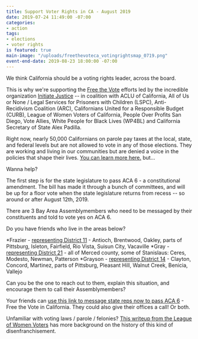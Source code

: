 ```yaml
---
title: Support Voter Rights in CA - August 2019
date: 2019-07-24 11:49:00 -07:00
categories:
- action
tags:
- elections
- voter rights
is featured: true
main-image: "/uploads/freethevoteca_votingrightsmap_0719.png"
event-end-date: 2019-08-23 18:00:00 -07:00
---
```


We think California should be a voting rights leader, across the board.

This is why we're supporting the [Free the Vote](https://www.freethevoteca.org/) efforts led by the incredible organization [Initiate Justice](https://www.initiatejustice.org/) -- in coalition with ACLU of California, All of Us or None / Legal Services for Prisoners with Children (LSPC), Anti-Recidivism Coalition (ARC), Californians United for a Responsible Budget (CURB), League of Women Voters of California, People Over Profits San Diego, Vote Allies, White People for Black Lives (WP4BL) and California Secretary of State Alex Padilla.

Right now, nearly 50,000 Californians on parole pay taxes at the local, state, and federal levels but are not allowed to vote in any of those elections. They are working and living in our communities but are denied a voice in the policies that shape their lives. [You can learn more here.](https://www.freethevoteca.org/) but...

Wanna help? 

The first step is for the state legislature to pass ACA 6 - a constitutional amendment. The bill has made it through a bunch of committees, and will be up for a floor vote when the state legislature returns from recess -- so around or after August 12th, 2019. 

There are 3 Bay Area Assemblymembers who need to be messaged by their constituents and told to vote yes on ACA 6. 

Do you have friends who live in the areas below? 

*Frazier - [representing District 11](https://en.wikipedia.org/wiki/California%27s_11th_State_Assembly_district) - Antioch, Brentwood, Oakley, parts of Pittsburg, Isleton, Fairfield, Rio Vista, Suisun City, Vacaville
*Gray - [representing District 21](https://en.wikipedia.org/wiki/California%27s_21st_State_Assembly_district) - all of Merced county, some of Stanislaus: Ceres, Modesto, Newman, Patterson
*Grayson - [representing District 14](https://en.wikipedia.org/wiki/California%27s_14th_State_Assembly_district) - Clayton, Concord, Martinez, parts of Pittsburg, Pleasant Hill, Walnut Creek, Benicia, Vallejo

Can you be the one to reach out to them, explain this situation, and encourage them to call their Assemblymembers?

Your friends can [use this link to message state reps now to pass ACA 6](https://action.aclu.org/send-message/ca-asm-support-freethevote) - Free the Vote in California. They could also give their offices a call! Or both.

Unfamiliar with voting laws / parole / felonies? [This writeup from the League of Women Voters](https://www.lwvbae.org/league-news/restoring-the-right-to-vote-for-people-on-parole/) has more background on the history of this kind of disenfranchisement.
